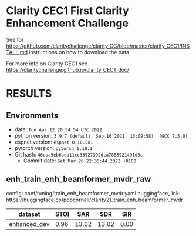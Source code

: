 <!-- Generated by scripts/utils/show_enh_score.sh -->
<!-- These results are from the code before refactoring  -->

# Clarity CEC1 First Clarity Enhancement Challenge

See for https://github.com/claritychallenge/clarity_CC/blob/master/clarity_CEC1/INSTALL.md instructions on how to download the data

For more info on Clarity CEC1 see https://claritychallenge.github.io/clarity_CEC1_doc/


# RESULTS
## Environments
- date: `Tue Apr 12 20:54:54 UTC 2022`
- python version: `3.9.7 (default, Sep 16 2021, 13:09:58)  [GCC 7.5.0]`
- espnet version: `espnet 0.10.5a1`
- pytorch version: `pytorch 1.10.1`
- Git hash: `46eaa5eb6bea11cc33927392dca7888921491d8c`
  - Commit date: `Sat Mar 26 22:35:44 2022 +0100`


## enh_train_enh_beamformer_mvdr_raw

config: conf/tuning/train_enh_beamformer_mvdr.yaml
huggingface_link: https://huggingface.co/popcornell/clarity21_train_enh_beamformer_mvdr

|dataset|STOI|SAR|SDR|SIR|
|---|---|---|---|---|
|enhanced_dev|0.96|13.02|13.02|0.00|



